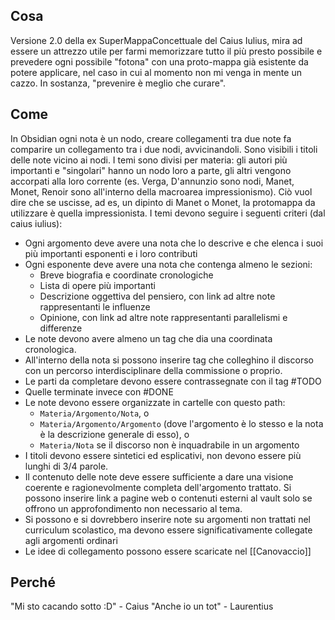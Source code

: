 ## Cosa
Versione 2.0 della ex SuperMappaConcettuale del Caius Iulius, mira ad essere un attrezzo utile per farmi memorizzare tutto il più presto possibile e prevedere ogni possibile "fotona" con una proto-mappa già esistente da potere applicare, nel caso in cui al momento non mi venga in mente un cazzo.
In sostanza, "prevenire è meglio che curare".
## Come
In Obsidian ogni nota è un nodo, creare collegamenti tra due note fa comparire un collegamento tra i due nodi, avvicinandoli. Sono visibili i titoli delle note vicino ai nodi.
I temi sono divisi per materia: gli autori più importanti e "singolari" hanno un nodo loro a parte, gli altri vengono accorpati alla loro corrente (es. Verga, D'annunzio sono nodi, Manet, Monet, Renoir sono all'interno della macroarea impressionismo).
Ciò vuol dire che se uscisse, ad es, un dipinto di Manet o Monet, la protomappa da utilizzare è quella impressionista. I temi devono seguire i seguenti criteri (dal caius iulius):
- Ogni argomento deve avere una nota che lo descrive e che elenca i suoi più importanti esponenti e i loro contributi
- Ogni esponente deve avere una nota che contenga almeno le sezioni:
	- Breve biografia e coordinate cronologiche
	- Lista di opere più importanti
	- Descrizione oggettiva del pensiero, con link ad altre note rappresentanti le influenze
	- Opinione, con link ad altre note rappresentanti parallelismi e differenze
- Le note devono avere almeno un tag che dia una coordinata cronologica.
- All'interno della nota si possono inserire tag che colleghino il discorso con un percorso interdisciplinare della commissione o proprio.
- Le parti da completare devono essere contrassegnate con il tag #TODO
- Quelle terminate invece con #DONE
- Le note devono essere organizzate in cartelle con questo path:
	- `Materia/Argomento/Nota`, o
	- `Materia/Argomento/Argomento` (dove l'argomento è lo stesso e la nota è la descrizione generale di esso), o
	- `Materia/Nota`  se il discorso non è inquadrabile in un argomento
- I titoli devono essere sintetici ed esplicativi, non devono essere più lunghi di 3/4 parole.
- Il contenuto delle note deve essere sufficiente a dare una visione coerente e ragionevolmente completa dell'argomento trattato. Si possono inserire link a pagine web o contenuti esterni al vault solo se offrono un approfondimento non necessario al tema.
- Si possono e si dovrebbero inserire note su argomenti non trattati nel curriculum scolastico, ma devono essere significativamente collegate agli argomenti ordinari
- Le idee di collegamento possono essere scaricate nel [[Canovaccio]]
## Perché
"Mi sto cacando sotto :D" - Caius
"Anche io un tot" - Laurentius
